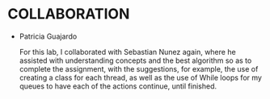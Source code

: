 # COLLABORATION

- Patricia Guajardo

	For this lab, I collaborated with Sebastian Nunez again, where he assisted with understanding concepts and the best algorithm so as to complete the assignment, with the suggestions, for example, the use of creating a class for each thread, as well as the use of While loops for my queues to have each of the actions continue, until finished. 